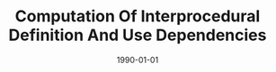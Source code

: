 ---
title: "Computation Of Interprocedural Definition And Use Dependencies"
date: 1990-01-01
venue: "1990 Internation Conference on Computer Languages, March 12-15 1990, New Orleans, Louisiana, USA"
paperurl: https://doi.org/10.1109/ICCL.1990.63786
authors: "Mary Jean Harrold and Mary Lou Soffa"
awards: ""
---